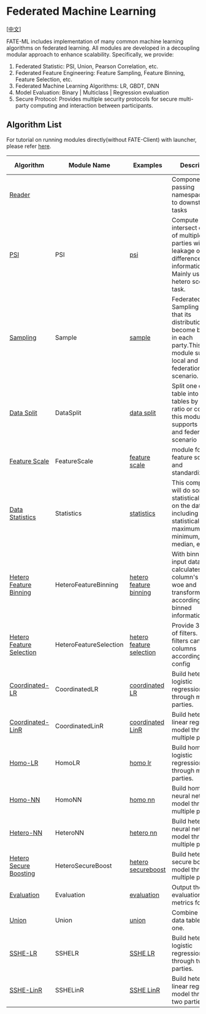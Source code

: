 # Federated Machine Learning

[[中文](README.zh.md)]

FATE-ML includes implementation of many common machine learning
algorithms on federated learning. All modules are developed in a
decoupling modular approach to enhance scalability. Specifically, we
provide:

1. Federated Statistic: PSI, Union, Pearson Correlation, etc.
2. Federated Feature Engineering: Feature Sampling, Feature Binning,
   Feature Selection, etc.
3. Federated Machine Learning Algorithms: LR, GBDT, DNN
4. Model Evaluation: Binary | Multiclass | Regression evaluation
5. Secure Protocol: Provides multiple security protocols for secure
   multi-party computing and interaction between participants.

## Algorithm List

For tutorial on running modules directly(without FATE-Client) with launcher,
please refer [here](../ml/run_launchers.md).

| Algorithm                                        | Module Name            | Examples                                                                           | Description                                                                                                                        | Data Input                                    | Data Output                                               | Model Input                   | Model Output |
|--------------------------------------------------|------------------------|------------------------------------------------------------------------------------|------------------------------------------------------------------------------------------------------------------------------------|-----------------------------------------------|-----------------------------------------------------------|-------------------------------|--------------|
| [Reader](readme.md)                              |                        |                                                                                    | Component to passing namespace,name to downstream tasks                                                                            |                                               | output_data                                               |                               |              |
| [PSI](psi.md)                                    | PSI                    | [psi](../../../../examples/pipeline/psi)                                           | Compute intersect data set of multiple parties without leakage of difference set information. Mainly used in hetero scenario task. | input_data                                    | output_data                                               |                               |              |
| [Sampling](sample.md)                            | Sample                 | [sample](../../../../examples/pipeline/sample)                                     | Federated Sampling data so that its distribution become balance in each party.This module supports local and federation scenario.  | input_data                                    | output_data                                               |                               |              |
| [Data Split](data_split.md)                      | DataSplit              | [data split](../../../../examples/pipeline/data_split)                             | Split one data table into 3 tables by given ratio or count, this module supports local and federation scenario                     | input_data                                    | train_output_data, validate_output_data, test_output_data |                               |              |
| [Feature Scale](feature_scale.md)                | FeatureScale           | [feature scale](../../../../examples/pipeline/feature_scale)                       | module for feature scaling and standardization.                                                                                    | train_data, test_data                         | train_output_data, test_output_data                       | input_model                   | output_model |
| [Data Statistics](statistics.md)                 | Statistics             | [statistics](../../../../examples/pipeline/statistics)                             | This component will do some statistical work on the data, including statistical mean, maximum and minimum, median, etc.            | input_data                                    |                                                           |                               | output_model |
| [Hetero Feature Binning](feature_binning.md)     | HeteroFeatureBinning   | [hetero feature binning](../../../../examples/pipeline/hetero_feature_binning)     | With binning input data, calculates each column's iv and woe and transform data according to the binned information.               | train_data, test_data                         | train_output_data, test_output_data                       | input_model                   | output_model |
| [Hetero Feature Selection](feature_selection.md) | HeteroFeatureSelection | [hetero feature selection](../../../../examples/pipeline/hetero_feature_selection) | Provide 3 types of filters. Each filters can select columns according to user config                                               | train_data, test_data                         | train_output_data, test_output_data                       | input_models, input_model     | output_model |
| [Coordinated-LR](logistic_regression.md)         | CoordinatedLR          | [coordinated LR](../../../../examples/pipeline/coordinated_lr)                     | Build hetero logistic regression model through multiple parties.                                                                   | train_data, validate_data, test_data, cv_data | train_output_data, test_output_data, cv_output_datas      | input_model, warm_start_model | output_model |
| [Coordinated-LinR](linear_regression.md)         | CoordinatedLinR        | [coordinated LinR](../../../../examples/pipeline/coordinated_linr)                 | Build hetero linear regression model through multiple parties.                                                                     | train_data, validate_data, test_data, cv_data | train_output_data, test_output_data, cv_output_datas      | input_model, warm_start_model | output_model |
| [Homo-LR](logistic_regression.md)                | HomoLR                 | [homo lr](../../../../examples/pipeline/homo_lr)                                   | Build homo logistic regression model through multiple parties.                                                                     | train_data, validate_data, test_data, cv_data | train_output_data, test_output_data, cv_output_datas      | input_model, warm_start_model | output_model |
| [Homo-NN](homo_nn.md)                            | HomoNN                 | [homo nn](../../../../examples/pipeline/homo_nn)                                   | Build homo neural network model through multiple parties.                                                                          | train_data, validate_data, test_data, cv_data | train_output_data, test_output_data, cv_output_datas      | input_model, warm_start_model | output_model |
| [Hetero-NN](hetero_nn.md)                        | HeteroNN               | [hetero nn](../../../../examples/pipeline/hetero_nn)                               | Build hetero neural network model through multiple parties.                                                                        | train_data, validate_data, test_data          | train_output_data, test_output_data                       | warm_start_model, input_model | output_model |
| [Hetero Secure Boosting](hetero_secureboost.md)  | HeteroSecureBoost      | [hetero secureboost](../../../../examples/pipeline/hetero_secureboost)             | Build hetero secure boosting model through multiple parties                                                                        | train_data, test_data, cv_data                | train_output_data, test_output_data, cv_output_datas      | warm_start_model, input_model | output_model |
| [Evaluation](evaluation.md)                      | Evaluation             | [evaluation](../../../../examples/pipeline/hetero_secureboost)                     | Output the model evaluation metrics for user.                                                                                      | input_datas                                   |                                                           |                               |              |
| [Union](union.md)                                | Union                  | [union](../../../../examples/pipeline/union)                                       | Combine multiple data tables into one.                                                                                             | input_datas                                   | output_data                                               |                               |              |
| [SSHE-LR](logistic_regression.md)                | SSHELR                 | [SSHE LR](../../../../examples/pipeline/sshe_lr)                                   | Build hetero logistic regression model through two parties.                                                                        | train_data, validate_data, test_data, cv_data | train_output_data, test_output_data, cv_output_datas      | input_model, warm_start_model | output_model |
| [SSHE-LinR](linear_regression.md)                | SSHELinR               | [SSHE LinR](../../../../examples/pipeline/sshe_linr)                               | Build hetero linear regression model through two parties.                                                                          | train_data, validate_data, test_data, cv_data | train_output_data, test_output_data, cv_output_datas      | input_model, warm_start_model | output_model |
